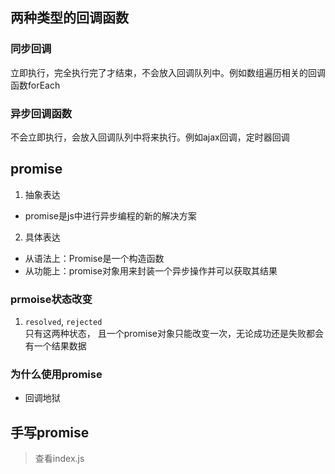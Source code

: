 ## 两种类型的回调函数
### 同步回调
立即执行，完全执行完了才结束，不会放入回调队列中。例如数组遍历相关的回调函数forEach
### 异步回调函数
不会立即执行，会放入回调队列中将来执行。例如ajax回调，定时器回调


## promise
1. 抽象表达
* promise是js中进行异步编程的新的解决方案
2. 具体表达
* 从语法上：Promise是一个构造函数
* 从功能上：promise对象用来封装一个异步操作并可以获取其结果
### prmoise状态改变
1. `resolved`, `rejected`  
只有这两种状态，  且一个promise对象只能改变一次，无论成功还是失败都会有一个结果数据

### 为什么使用promise
* 回调地狱

##  手写promise
> 查看index.js